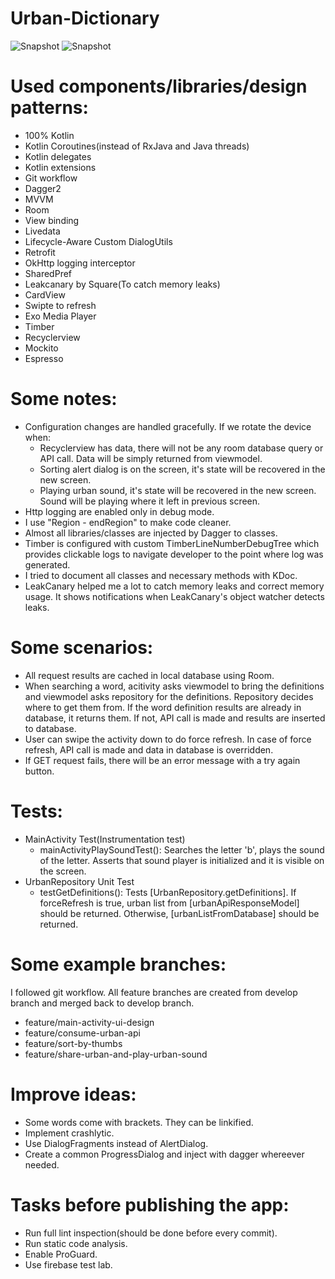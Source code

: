 # Urban-Dictionary

![Snapshot](https://i.imgur.com/GC7ufwEl.png) ![Snapshot](https://i.imgur.com/YgkWsT7l.png)

# Used components/libraries/design patterns:

- 100% Kotlin
- Kotlin Coroutines(instead of RxJava and Java threads)
- Kotlin delegates
- Kotlin extensions
- Git workflow
- Dagger2
- MVVM
- Room
- View binding
- Livedata
- Lifecycle-Aware Custom DialogUtils
- Retrofit
- OkHttp logging interceptor
- SharedPref
- Leakcanary by Square(To catch memory leaks)
- CardView
- Swipte to refresh
- Exo Media Player
- Timber
- Recyclerview
- Mockito
- Espresso

# Some notes:

- Configuration changes are handled gracefully. If we rotate the device when:
  - Recyclerview has data, there will not be any room database query or API call. Data will be simply returned from viewmodel.
  - Sorting alert dialog is on the screen, it's state will be recovered in the new screen.
  - Playing urban sound, it's state will be recovered in the new screen. Sound will be playing where it left in previous screen.
- Http logging are enabled only in debug mode.
- I use "Region - endRegion" to make code cleaner.
- Almost all libraries/classes are injected by Dagger to classes.
- Timber is configured with custom TimberLineNumberDebugTree which provides clickable logs to navigate developer to the point where log was generated.
- I tried to document all classes and necessary methods with KDoc.
- LeakCanary helped me a lot to catch memory leaks and correct memory usage. It shows notifications when LeakCanary's object watcher detects leaks.


# Some scenarios:
- All request results are cached in local database using Room.
- When searching a word, acitivity asks viewmodel to bring the definitions and viewmodel asks repository for the definitions. Repository decides where to get them from. If the word definition results are already in database, it returns them. If not, API call is made and results are inserted to database.
- User can swipe the activity down to do force refresh. In case of force refresh, API call is made and data in database is overridden.
- If GET request fails, there will be an error message with a try again button.
  
  
# Tests:
- MainActivity Test(Instrumentation test)
  - mainActivityPlaySoundTest(): Searches the letter 'b', plays the sound of the letter. Asserts that sound player is initialized and it is visible on the screen.
- UrbanRepository Unit Test
  - testGetDefinitions():  Tests [UrbanRepository.getDefinitions]. If forceRefresh is true, urban list from [urbanApiResponseModel] should be returned. Otherwise, [urbanListFromDatabase] should be returned.

# Some example branches:
I followed git workflow. All feature branches are created from develop branch and merged back to develop branch.
- feature/main-activity-ui-design
- feature/consume-urban-api
- feature/sort-by-thumbs
- feature/share-urban-and-play-urban-sound

# Improve ideas:
- Some words come with brackets. They can be linkified.
- Implement crashlytic.
- Use DialogFragments instead of AlertDialog.
- Create a common ProgressDialog and inject with dagger whereever needed.

# Tasks before publishing the app:
- Run full lint inspection(should be done before every commit).
- Run static code analysis.
- Enable ProGuard.
- Use firebase test lab.

